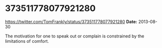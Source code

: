 # 373511778077921280
https://twitter.com/TomFrankly/status/373511778077921280
**Date:** 2013-08-30

The motivation for one to speak out or complain is constrained by the limitations of comfort.

